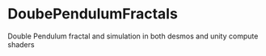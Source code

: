 # DoubePendulumFractals
Double Pendulum fractal and simulation in both desmos and unity compute shaders
